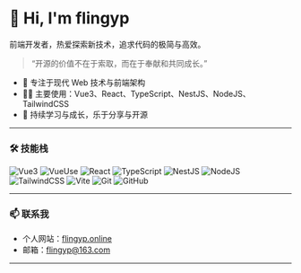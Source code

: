# 👋 Hi, I'm flingyp

前端开发者，热爱探索新技术，追求代码的极简与高效。

> “开源的价值不在于索取，而在于奉献和共同成长。”

- 🔭 专注于现代 Web 技术与前端架构
- 🧑‍💻 主要使用：Vue3、React、TypeScript、NestJS、NodeJS、TailwindCSS
- 🌱 持续学习与成长，乐于分享与开源
  
---

### 🛠 技能栈

![Vue3](https://img.shields.io/badge/Vue3-35495E?logo=vue.js&logoColor=4FC08D&labelColor=333)
![VueUse](https://img.shields.io/badge/VueUse-5C7CFA?logo=vue.js&logoColor=white)
![React](https://img.shields.io/badge/React-20232A?logo=react&logoColor=61DAFB)
![TypeScript](https://img.shields.io/badge/TypeScript-3178C6?logo=typescript&logoColor=fff)
![NestJS](https://img.shields.io/badge/NestJS-E0234E?logo=nestjs&logoColor=fff)
![NodeJS](https://img.shields.io/badge/Node.js-339933?logo=nodedotjs&logoColor=fff)
![TailwindCSS](https://img.shields.io/badge/TailwindCSS-38B2AC?logo=tailwindcss&logoColor=fff)
![Vite](https://img.shields.io/badge/Vite-646CFF?logo=vite&logoColor=FFD62E)
![Git](https://img.shields.io/badge/Git-F05032?logo=git&logoColor=fff)
![GitHub](https://img.shields.io/badge/GitHub-181717?logo=github&logoColor=fff)

---

### 📫 联系我

- 个人网站：[flingyp.online](https://flingyp.online/)
- 邮箱：flingyp@163.com

---
